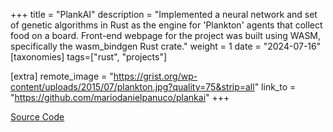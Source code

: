 +++
title = "PlankAI"
description = "Implemented a neural network and set of genetic algorithms in Rust as the engine for 'Plankton' agents that collect food on a board. Front-end webpage for the project was built using WASM, specifically the wasm_bindgen Rust crate."
weight = 1
date = "2024-07-16"
[taxonomies]
tags=["rust", "projects"]

[extra]
remote_image = "https://grist.org/wp-content/uploads/2015/07/plankton.jpg?quality=75&strip=all"
link_to = "https://github.com/mariodanielpanuco/plankai"
+++

[Source Code](https://github.com/mariodanielpanuco/plankai)



